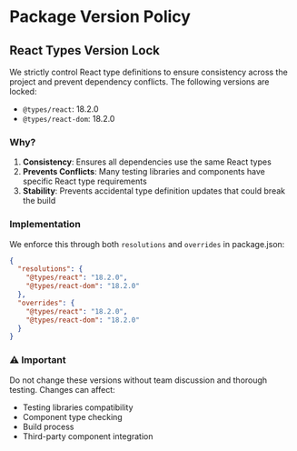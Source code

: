 # Package Version Policy

## React Types Version Lock

We strictly control React type definitions to ensure consistency across the project and prevent dependency conflicts. The following versions are locked:

- `@types/react`: 18.2.0
- `@types/react-dom`: 18.2.0

### Why?

1. **Consistency**: Ensures all dependencies use the same React types
2. **Prevents Conflicts**: Many testing libraries and components have specific React type requirements
3. **Stability**: Prevents accidental type definition updates that could break the build

### Implementation

We enforce this through both `resolutions` and `overrides` in package.json:

```json
{
  "resolutions": {
    "@types/react": "18.2.0",
    "@types/react-dom": "18.2.0"
  },
  "overrides": {
    "@types/react": "18.2.0",
    "@types/react-dom": "18.2.0"
  }
}
```

### ⚠️ Important

Do not change these versions without team discussion and thorough testing. Changes can affect:
- Testing libraries compatibility
- Component type checking
- Build process
- Third-party component integration 